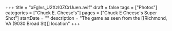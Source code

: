 +++
title = "xFglvs_U2XzI0ZCrUuen.avif"
draft = false
tags = ["Photos"]
categories = ["Chuck E. Cheese's"]
pages = ["Chuck E Cheese's Super Shot"]
startDate = ""
description = "The game as seen from the [[Richmond, VA (9030 Broad St)]] location"
+++
